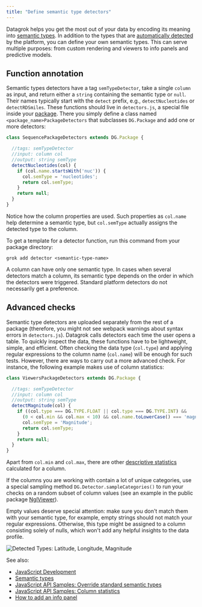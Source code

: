 ```yaml
---
title: "Define semantic type detectors"
---
```


Datagrok helps you get the most out of your data by encoding its meaning into
[semantic types](../../catalog/semantic-types.md). In addition to the types that
are [automatically detected](../../catalog/semantic-types.md#automatic-semantic-type-detection)
by the platform, you can define your own semantic types. This can serve multiple purposes: from custom rendering and
viewers to info panels and predictive models.

## Function annotation

Semantic types detectors have a tag `semTypeDetector`, take a single `column`
as input, and return either a `string` containing the semantic type or `null`. Their names typically start with
the `detect` prefix, e.g., `detectNucleotides`
or `detectRDSmiles`. These functions should live in `detectors.js`, a special file inside
your [package](../develop.md#packages). There you simply define a class named `<package_name>PackageDetectors` that
subclasses `DG.Package`
and add one or more detectors:

```javascript
class SequencePackageDetectors extends DG.Package {

  //tags: semTypeDetector
  //input: column col
  //output: string semType
  detectNucleotides(col) {
    if (col.name.startsWith('nuc')) {
      col.semType = 'nucleotides';
      return col.semType;
    }
    return null;
  }
}
```

Notice how the column properties are used. Such properties as `col.name` help determine a semantic type,
but `col.semType` actually assigns the detected type to the column.

To get a template for a detector function, run this command from your package directory:

```shell
grok add detector <semantic-type-name>
```

A column can have only one semantic type. In cases when several detectors match a column, its semantic type depends on
the order in which the detectors were triggered. Standard platform detectors do not necessarily get a preference.

## Advanced checks

Semantic type detectors are uploaded separately from the rest of a package
(therefore, you might not see webpack warnings about syntax errors in
`detectors.js`). Datagrok calls detectors each time the user opens a table. To quickly inspect the data, these functions
have to be lightweight, simple, and efficient. Often checking the data type (`col.type`) and applying regular
expressions to the column name (`col.name`) will be enough for such tests. However, there are ways to carry out a more
advanced check. For instance, the following example makes use of column statistics:

```javascript
class ViewersPackageDetectors extends DG.Package {

  //tags: semTypeDetector
  //input: column col
  //output: string semType
  detectMagnitude(col) {
    if ((col.type === DG.TYPE.FLOAT || col.type === DG.TYPE.INT) &&
      (0 < col.min && col.max < 10) && col.name.toLowerCase() === 'magnitude') {
      col.semType = 'Magnitude';
      return col.semType;
    }
    return null;
  }
}
```

Apart from `col.min` and `col.max`, there are other
[descriptive statistics](https://public.datagrok.ai/js/samples/data-frame/stats)
calculated for a column.

If the columns you are working with contain a lot of unique categories, use a special sampling
method `DG.Detector.sampleCategories()` to run your checks on a random subset of column values (see an example in the
public package
[NglViewer](https://github.com/datagrok-ai/public/blob/master/packages/NglViewer/detectors.js)).

Empty values deserve special attention: make sure you don't match them with your semantic type, for example, empty
strings should not match your regular expressions. Otherwise, this type might be assigned to a column consisting solely
of nulls, which won't add any helpful insights to the data profile.

![Detected Types: Latitude, Longitude, Magnitude](semantic-type-detectors.gif "Detected Types: Latitude, Longitude, Magnitude")

See also:

* [JavaScript Development](../develop.md)
* [Semantic types](../../catalog/semantic-types.md)
* [JavaScript API Samples: Override standard semantic types](https://public.datagrok.ai/js/samples/data-frame/advanced/semantic-type-detection)
* [JavaScript API Samples: Column statistics](https://public.datagrok.ai/js/samples/data-frame/stats)
* [How to add an info panel](add-info-panel.md)
